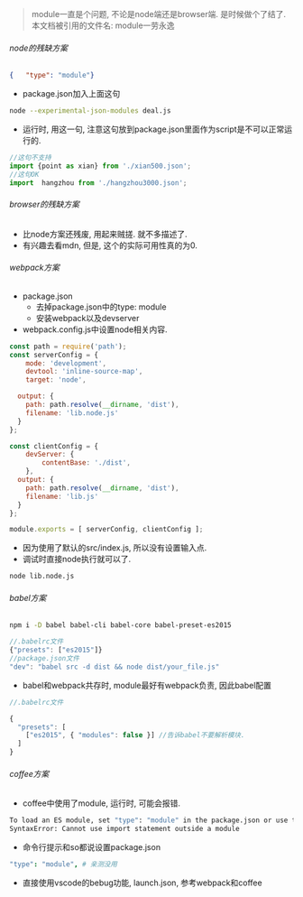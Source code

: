 > module一直是个问题, 不论是node端还是browser端. 是时候做个了结了. 本文档被引用的文件名: module一劳永逸

###### node的残缺方案

```json
{	"type": "module"}
```

- package.json加入上面这句

```sh
node --experimental-json-modules deal.js
```

- 运行时, 用这一句, 注意这句放到package.json里面作为script是不可以正常运行的. 

```js
//这句不支持
import {point as xian} from './xian500.json';
//这句OK
import  hangzhou from './hangzhou3000.json';
```

###### browser的残缺方案

- 比node方案还残废, 用起来贼搓. 就不多描述了.
- 有兴趣去看mdn, 但是, 这个的实际可用性真的为0.

###### webpack方案

- package.json
  - 去掉package.json中的type: module
  - 安装webpack以及devserver
- webpack.config.js中设置node相关内容.

```js
const path = require('path');
const serverConfig = {
	mode: 'development',
	devtool: 'inline-source-map',
	target: 'node',

  output: {
    path: path.resolve(__dirname, 'dist'),
    filename: 'lib.node.js'
  }
};

const clientConfig = {
  	devServer: {
		contentBase: './dist',
	},
  output: {
    path: path.resolve(__dirname, 'dist'),
    filename: 'lib.js'
  }
};

module.exports = [ serverConfig, clientConfig ];

```

- 因为使用了默认的src/index.js, 所以没有设置输入点.
- 调试时直接node执行就可以了. 

```sh
node lib.node.js
```

###### babel方案

```sh
npm i -D babel babel-cli babel-core babel-preset-es2015
```

```js
//.babelrc文件
{"presets": ["es2015"]}
//package.json文件
"dev": "babel src -d dist && node dist/your_file.js"
```

- babel和webpack共存时, module最好有webpack负责, 因此babel配置

```js
//.babelrc文件

{
  "presets": [
    ["es2015", { "modules": false }] //告诉babel不要解析模块.
  ]
}
```



###### coffee方案

- coffee中使用了module, 运行时, 可能会报错.

```sh
To load an ES module, set "type": "module" in the package.json or use the .mjs extension.
SyntaxError: Cannot use import statement outside a module
```

- 命令行提示和so都说设置package.json

```coffeescript
"type": "module", # 亲测没用
```

- 直接使用vscode的bebug功能, launch.json, 参考webpack和coffee

